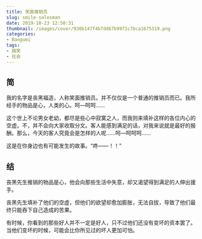 ```yaml
---
title: 笑面推销员
slug: smile-salesman
date: 2019-10-23 12:50:31
thumbnail: /images/cover/930b147f4b7dd67b9971c7bca1675319.png
categories:
- Bangumi
tags:
- 搞笑
- 社会
---
```


## 简
我的名字是丧黑福造，人称笑面推销员。并不仅仅是一个普通的推销员而已。我所经手的物品是心，人类的心。呵—呵呵……

这个世上不论男女老幼，都尽是些心中寂寞之人，而我则来填补这样的各位内心的空虚。不，并不会向大家收取分文。客人能感到满足的话，对我来说就是最好的报酬。那么，今天的客人究竟会是怎样的人呢……呵—呵呵呵……

这是在你身边也有可能发生的故事。“咚——！！”

## 结
丧黑先生推销的物品是心，他会向那些生活中失意，却又渴望得到满足的人伸出援手。

丧黑先生填补了他们的空虚，但他们的欲望却愈加膨胀，无法自拔，导致了他们最终只能吞下自己造成的苦果。

有时候，你看到的那些好人并不一定是好人，只不过他们还没有变坏的资本罢了。当他们变坏的时候，可能会比你所见过的坏人更加可怕。
